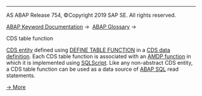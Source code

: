   

* * *

AS ABAP Release 754, ©Copyright 2019 SAP SE. All rights reserved.

[ABAP Keyword Documentation](javascript:call_link\('abenabap.htm'\)) →  [ABAP Glossary](javascript:call_link\('abenabap_glossary.htm'\)) → 

CDS table function

[CDS entity](javascript:call_link\('abencds_entity_glosry.htm'\) "Glossary Entry") defined using [DEFINE TABLE FUNCTION](javascript:call_link\('abencds_f1_define_table_function.htm'\)) in a [CDS data definition](javascript:call_link\('abencds_data_definition_glosry.htm'\) "Glossary Entry"). Each CDS table function is associated with an [AMDP function](javascript:call_link\('abenamdp_function_glosry.htm'\) "Glossary Entry") in which it is implemented using [SQLScript](javascript:call_link\('abensql_script_glosry.htm'\) "Glossary Entry"). Like any non-abstract CDS entity, a CDS table function can be used as a data source of [ABAP SQL](javascript:call_link\('abenopen_sql_glosry.htm'\) "Glossary Entry") read statements.

[→ More](javascript:call_link\('abenddic_cds_table_functions.htm'\))